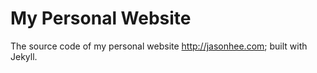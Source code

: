 My Personal Website
=======

The source code of my personal website http://jasonhee.com; built with Jekyll.